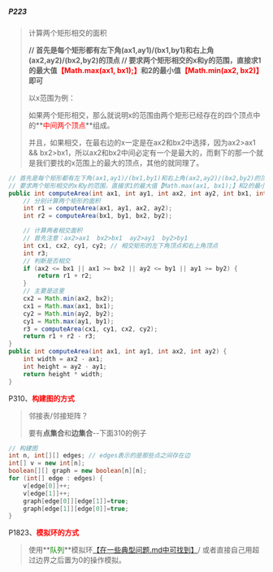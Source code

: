 ##### P223

> 计算两个矩形相交的面积
>
> **// 首先是每个矩形都有左下角(ax1,ay1)/(bx1,by1)和右上角(ax2,ay2)/(bx2,by2)的顶点
> // 要求两个矩形相交的x和y的范围，直接求1的最大值<font color="red">【Math.max(ax1, bx1);】</font>和2的最小值<font color="red">【Math.min(ax2, bx2)】</font>即可**
>
> 以x范围为例：
>
> 如果两个矩形相交，那么就说明x的范围由两个矩形已经存在的四个顶点中的**<font color="red">中间两个顶点</font>**组成。
>
> 并且，如果相交，在最右边的x一定是在ax2和bx2中选择，因为ax2>ax1 && bx2>bx1，所以ax2和bx2中间必定有一个是最大的，而剩下的那一个就是我们要找的x范围上的最大的顶点，其他的就同理了。

```java
// 首先是每个矩形都有左下角(ax1,ay1)/(bx1,by1)和右上角(ax2,ay2)/(bx2,by2)的顶点
// 要求两个矩形相交的x和y的范围，直接求1的最大值【Math.max(ax1, bx1);】和2的最小值【Math.min(ax2, bx2)】即可
public int computeArea(int ax1, int ay1, int ax2, int ay2, int bx1, int by1, int bx2, int by2) {
    // 分别计算两个矩形的面积
    int r1 = computeArea(ax1, ay1, ax2, ay2);
    int r2 = computeArea(bx1, by1, bx2, by2);

    // 计算两者相交面积
    // 首先注意：ax2>ax1  bx2>bx1  ay2>ay1  by2>by1
    int cx1, cx2, cy1, cy2; // 相交矩形的左下角顶点和右上角顶点
    int r3;
    // 判断是否相交
    if (ax2 <= bx1 || ax1 >= bx2 || ay2 <= by1 || ay1 >= by2) {
        return r1 + r2;
    }
    // 主要是这里
    cx2 = Math.min(ax2, bx2);
    cx1 = Math.max(ax1, bx1);
    cy2 = Math.min(ay2, by2);
    cy1 = Math.max(ay1, by1);
    r3 = computeArea(cx1, cy1, cx2, cy2);
    return r1 + r2 - r3;
}
public int computeArea(int ax1, int ay1, int ax2, int ay2) {
    int width = ax2 - ax1;
    int height = ay2 - ay1;
    return height * width;
}
```



P310、**<font color="red">构建图的方式</font>**

> 邻接表/邻接矩阵？
>
> 要有**点集合**和**边集合**--下面310的例子

```java
// 构建图
int n, int[][] edges; // edges表示的是那些点之间存在边 
int[] v = new int[n];
boolean[][] graph = new boolean[n][n];
for (int[] edge : edges) {
    v[edge[0]]++;
    v[edge[1]]++;
    graph[edge[0]][edge[1]]=true;
    graph[edge[1]][edge[0]]=true;
}
```



P1823、**<font color="red">模拟环的方式</font>**

> 使用**<font color="green">队列</font>**模拟环[【在一些典型问题.md中可找到】](../一些典型问题.md)/ 或者直接自己用超过边界之后置为0的操作模拟。



